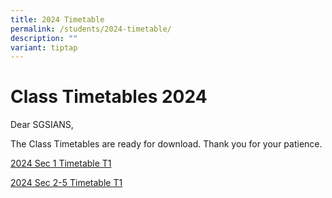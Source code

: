 ```yaml
---
title: 2024 Timetable
permalink: /students/2024-timetable/
description: ""
variant: tiptap
---
```

<h1>Class Timetables 2024</h1><p>Dear SGSIANS,</p><p>The Class Timetables are ready for download. Thank you for your patience.</p><p><a href="/files/2024_Sec_1_Timetable_by_SG_28_Dec.pdf" rel="noopener noreferrer nofollow" target="_blank">2024 Sec 1 Timetable T1</a></p><p><a href="/files/2024_Sec_2___5_Class_Timetable_28_Dec.pdf" rel="noopener noreferrer nofollow" target="_blank">2024 Sec 2-5 Timetable T1</a></p>